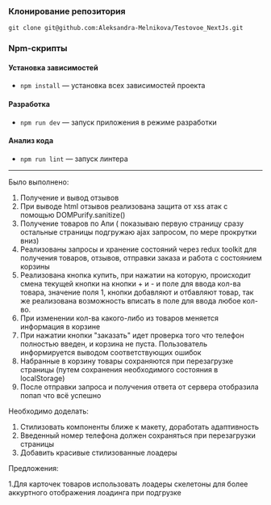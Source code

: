 ###  Клонирование репозитория

    git clone git@github.com:Aleksandra-Melnikova/Testovoe_NextJs.git
### Npm-скрипты
#### Установка зависимостей
- `npm install` — установка всех зависимостей проекта

#### Разработка
- `npm run dev` — запуск приложения в режиме разработки 

#### Анализ кода
- `npm run lint` — запуск линтера
---

Было выполнено:
1. Получение и вывод отзывов
2. При выводе html отзывов реализована защита от xss атак с помощью DOMPurify.sanitize()
3. Получение товаров по Апи ( показываю первую страницу сразу
 остальные страницы подгружаю ajax запросом, по мере прокрутки вниз) 
4. Реализованы запросы и хранение состояний через redux toolkit для получения товаров, отзывов, отправки заказа и работа с состоянием корзины
5. Реализована кнопка купить, при нажатии на которую, происходит смена текущей кнопки на кнопки + и - и поле для ввода кол-ва товара, значение поля 1, кнопки добавляют и отбавляют товар, так же реализована возможность вписать в поле для ввода любое кол-во.
6. При изменении кол-ва какого-либо из товаров меняется информация в корзине 
7. При нажатии кнопки "заказать" идет проверка того что телефон полностью введен,  и корзина не пуста. Пользователь информируется выводом соответствующих ошибок
8. Набранные в корзину товары сохраняются при перезагрузке страницы (путем сохранения необходимого состояния в localStorage)
9. После отправки запроса и получения ответа от сервера отобразила попап что всё успешно 
 
 Необходимо доделать:
1. Стилизовать компоненты ближе к макету, доработать адаптивность
2. Введенный номер телефона должен сохраняться при перезагрузки страницы
3. Добавить красивые стилизованные лоадеры

Предложения:

1.Для карточек товаров использовать лоадеры скелетоны для более аккуртного отображения лоадинга при подгрузке


